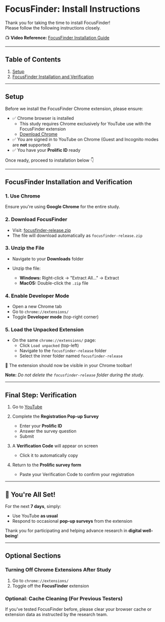 # FocusFinder: Install Instructions

Thank you for taking the time to install FocusFinder!  
Please follow the following instructions closely.  

📺 **Video Reference:** [FocusFinder Installation Guide](https://youtu.be/4A1zMj5uPDw)

---

## Table of Contents
1. [Setup](#setup)
2. [FocusFinder Installation and Verification](#focusfinder-installation-and-verification)

---

## Setup

Before we install the FocusFinder Chrome extension, please ensure:

- ✅ Chrome browser is installed  
  - This study requires Chrome exclusively for YouTube use with the FocusFinder extension  
  - [Download Chrome](https://www.google.com/chrome/dr/download)
- ✅ You are signed in to YouTube on Chrome (Guest and Incognito modes are **not** supported)
- ✅ You have your **Prolific ID** ready

Once ready, proceed to installation below 👇

---

## FocusFinder Installation and Verification

### 1. Use Chrome

Ensure you're using **Google Chrome** for the entire study.

### 2. Download FocusFinder

- Visit: [focusfinder-release.zip](https://github.com/scuhci/FocusFinder_Release/releases/download/v1/focusfinder-release.zip)
- The file will download automatically as `focusfinder-release.zip`

### 3. Unzip the File

- Navigate to your **Downloads** folder  
- Unzip the file:

  - **Windows:** Right-click → "Extract All..." → Extract  
  - **MacOS:** Double-click the `.zip` file

### 4. Enable Developer Mode

- Open a new Chrome tab  
- Go to `chrome://extensions/`  
- Toggle **Developer mode** (top-right corner)

### 5. Load the Unpacked Extension

- On the same `chrome://extensions/` page:
  - Click `Load unpacked` (top-left)
  - Navigate to the `focusfinder-release` folder
  - Select the inner folder named `focusfinder-release`

🎉 The extension should now be visible in your Chrome toolbar!

**Note:** _Do not delete the `focusfinder-release` folder during the study._

---

## Final Step: Verification

1. Go to [YouTube](https://www.youtube.com)
2. Complete the **Registration Pop-up Survey**
   - Enter your **Prolific ID**
   - Answer the survey question
   - Submit

3. A **Verification Code** will appear on screen  
   - Click it to automatically copy

4. Return to the **Prolific survey form**  
   - Paste your Verification Code to confirm your registration

---

## 🎯 You're All Set!

For the next **7 days**, simply:

- Use YouTube **as usual**
- Respond to occasional **pop-up surveys** from the extension

Thank you for participating and helping advance research in **digital well-being**!

---

## Optional Sections

### Turning Off Chrome Extensions After Study

1. Go to `chrome://extensions/`
2. Toggle off the **FocusFinder** extension

### Optional: Cache Cleaning (For Previous Testers)

If you've tested FocusFinder before, please clear your browser cache or extension data as instructed by the research team.
